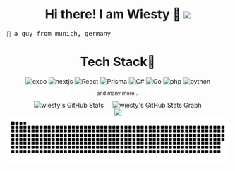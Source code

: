<h1 align="center">
Hi there! I am Wiesty 🔺
	<a href="https://github.com/Wiesty" target="_self">
		<img src="https://media.giphy.com/media/hvRJCLFzcasrR4ia7z/giphy.gif" width="30">
	</a>
</h1>

<pre>
🥨 a guy from munich, germany
</pre>

<div align="center">
<h1>Tech Stack🔺</h1>
  <img alt="expo" src="https://img.shields.io/badge/Expo-000020?logo=expo&logoColor=fff&style=for-the-badge"/>
  <img alt="nextjs" src="https://img.shields.io/badge/Next.js-000?logo=nextdotjs&logoColor=fff&style=for-the-badge"/>
  <img alt="React" src="https://img.shields.io/badge/react-%2320232a.svg?style=for-the-badge&logo=react&logoColor=%2361DAFB"/>
  <img alt="Prisma" src="https://img.shields.io/badge/Prisma-3982CE?style=for-the-badge&logo=Prisma&logoColor=white"/>
  <img alt="C#" src="https://img.shields.io/badge/c%23-%23239120.svg?style=for-the-badge&logo=csharp&logoColor=white"/>
  <img alt="Go" src="https://img.shields.io/badge/go-%2300ADD8.svg?style=for-the-badge&logo=go&logoColor=white"/>
  <img alt="php" src="https://img.shields.io/badge/PHP-777BB4?style=for-the-badge&logo=php&logoColor=white"/>
  <img alt="python" src="https://img.shields.io/badge/Python-14354C?style=for-the-badge&logo=python&logoColor=white"/>
<br />
<small><p align="center">and many more...</p></small>
</div>

<div style="display: flex; justify-content: center; gap: 20px; flex-wrap: wrap;">
    <img alt="wiesty's GitHub Stats" src="https://github-readme-stats.vercel.app/api/top-langs?username=wiesty&langs_count=10&show_icons=true&locale=en&layout=compact&title_color=fff&icon_color=d0443b&text_color=a1abc4&bg_color=0e1117" />
    <img alt="wiesty's GitHub Stats Graph" src="https://github-profile-summary-cards.vercel.app/api/cards/profile-details?username=wiesty&theme=github_dark&hide_border=true" />
</div>


<div align="center">
 <img src="https://views.whatilearened.today/views/github/wiesty/wiesty.svg?cache=remove"/>
</div>

<div align="center">
<picture>
  <source media="(prefers-color-scheme: dark)" srcset="https://raw.githubusercontent.com/wiesty/wiesty/output/github-snake-dark.svg" />
  <source media="(prefers-color-scheme: light)" srcset="https://raw.githubusercontent.com/wiesty/wiesty/output/github-snake.svg" />
  <img alt="github-snake" src="https://raw.githubusercontent.com/wiesty/wiesty/output/github-snake.svg" />
</picture>
</div>
